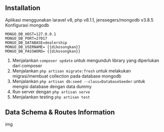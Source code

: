 

## Installation
Aplikasi menggunakan laravel v8, php v8.1.1, jenssegers/mongodb v3.8.5 
Konfigurasi mongodb
```
MONGO_DB_HOST=127.0.0.1
MONGO_DB_PORT=27017
MONGO_DB_DATABASE=dealership
MONGO_DB_USERNAME= {{dikosongkan}}
MONGO_DB_PASSWORD= {{dikosongkan}}
```

1. Menjalankan `composer update` untuk mengunduh library yang diperlukan dari composer
2. Menjalankan `php artisan migrate:fresh` untuk melakukan migrasi/membuat collection pada database mongodb
3. Menjalankan `php artisan db:seed --class=DatabaseSeeder` untuk mengisi database dengan data dummy
4. Run server dengan `php artisan serve`
5. Menjalankan testing `php artisan test`

## Data Schema & Routes Information
img

